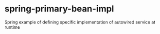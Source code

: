 # spring-primary-bean-impl
Spring example of defining specific implementation of autowired service at runtime

